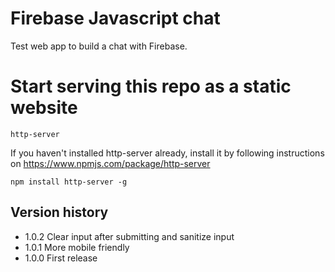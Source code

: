 # Firebase Javascript chat

Test web app to build a chat with Firebase.

# Start serving this repo as a static website

```
http-server
```

If you haven't installed http-server already, install it by following instructions on https://www.npmjs.com/package/http-server

```
npm install http-server -g
```

## Version history

- 1.0.2 Clear input after submitting and sanitize input
- 1.0.1 More mobile friendly
- 1.0.0 First release
